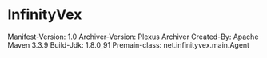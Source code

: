 # InfinityVex
Manifest-Version: 1.0
Archiver-Version: Plexus Archiver
Created-By: Apache Maven 3.3.9
Build-Jdk: 1.8.0_91
Premain-class: net.infinityvex.main.Agent

